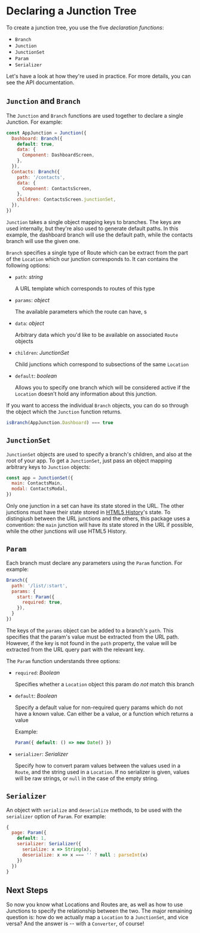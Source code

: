 # Declaring a Junction Tree

To create a junction tree, you use the five *declaration functions*:

- `Branch`
- `Junction`
- `JunctionSet`
- `Param`
- `Serializer`

Let's have a look at how they're used in practice. For more details, you can see the API documentation.

## `Junction` and `Branch`

The `Junction` and `Branch` functions are used together to declare a single Junction. For example:

```js
const AppJunction = Junction({
  Dashboard: Branch({
    default: true,
    data: {
      Component: DashboardScreen,
    },
  }),
  Contacts: Branch({
    path: '/contacts',
    data: {
      Component: ContactsScreen,
    },
    children: ContactsScreen.junctionSet,
  }),
})
```

`Junction` takes a single object mapping keys to branches. The keys are used internally, but they're also used to generate default paths. In this example, the dashboard branch will use the default path, while the contacts branch will use the given one.

`Branch` specifies a single type of Route which can be extract from the part of the `Location` which our junction corresponds to. It can contains the following options:

-   `path`: *string*

    A URL template which corresponds to routes of this type

-   `params`: *object*

    The available parameters which the route can have, s

-   `data`: *object*

    Arbitrary data which you'd like to be available on associated `Route` objects

-   `children`: *JunctionSet*

    Child junctions which correspond to subsections of the same `Location`

-   `default`: *boolean*

    Allows you to specify one branch which will be considered active if the `Location` doesn't hold any information about this junction.

If you want to access the individual `Branch` objects, you can do so through the object which the `Junction` function returns.

```js
isBranch(AppJunction.Dashboard) === true
```

## `JunctionSet`

`JunctionSet` objects are used to specify a branch's children, and also at the root of your app. To get a `JunctionSet`, just pass an object mapping arbitrary keys to `Junction` objects:

```js
const app = JunctionSet({
  main: ContactsMain,
  modal: ContactsModal,
})
```

Only one junction in a set can have its state stored in the URL. The other junctions must have their state stored in [HTML5 History](https://developer.mozilla.org/en/docs/Web/API/History)'s state. To distingiush between the URL junctions and the others, this package uses a convention: the `main` junction will have its state stored in the URL if possible, while the other junctions will use HTML5 History.

## `Param`

Each branch must declare any parameters using the `Param` function. For example:

```js
Branch({
  path: '/list/:start',
  params: {
    start: Param({
      required: true,
    }),
  }
})
```

The keys of the `params` object can be added to a branch's `path`. This specifies that the param's value must be extracted from the URL path. However, if the key is not found in the `path` property, the value will be extracted from the URL query part with the relevant key.

The `Param` function understands three options:

-   `required`: *Boolean*
    
    Specifies whether a `Location` object this param do *not* match this branch

-   `default`: *Boolean*

    Specify a default value for non-required query params which do not have a known value. Can either be a value, or a function which returns a value

    Example:

    ```js
    Param({ default: () => new Date() })
    ```

-   `serializer`: *Serializer*

    Specify how to convert param values between the values used in a `Route`, and the string used in a `Location`. If no serializer is given, values will be raw strings, or `null` in the case of the empty string.

## `Serializer`

An object with `serialize` and `deserialize` methods, to be used with the `serializer` option of `Param`. For example:

```js
{
  page: Param({
    default: 1,
    serializer: Serializer({
      serialize: x => String(x),
      deserialize: x => x === '' ? null : parseInt(x)
    })
  })
}
```

## Next Steps

So now you know what Locations and Routes are, as well as how to use Junctions to specify the relationship between the two. The major remaining question is: how do we actually map a `Location` to a `JunctionSet`, and vice versa? And the answer is -- with a `Converter`, of course!
